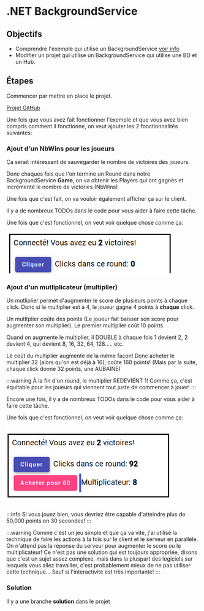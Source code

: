 # .NET BackgroundService

## Objectifs
- Comprendre l'exemple qui utilise un BackgroundService [voir info](/info/BackgroundService)
- Modifier un projet qui utilise un BackgroundService qui utilise une BD et un Hub.

## Étapes

Commencer par mettre en place le projet.

[Projet GitHub](https://github.com/CEM-420-5W5/BackgroundService)

Une fois que vous avez fait fonctionner l'exemple et que vous avez bien compris comment il fonctionne, on veut ajouter les 2 fonctionnalités suivantes:

### Ajout d'un NbWins pour les joueurs

Ça serait intéressant de sauvegarder le nombre de victoires des joueurs.

Donc chaques fois que l'on termine un Round dans notre BackgroundService **Game**, on va obtenir les Players qui ont gagnés et incrémenté le nombre de victories (NbWins)

Une fois que c'est fait, on va vouloir également afficher ça sur le client.

Il y a de nombreux TODOs dans le code pour vous aider à faire cette tâche.

Une fois que c'est fonctionnel, on veut voir quelque chose comme ça:

![alt text](_17-BackgroundService/image.png)

### Ajout d'un mutliplicateur (multiplier)

Un mutliplier permet d'augmenter le score de plusieurs points à chaque click. Donc si le multiplier est à 4, le joueur gagne 4 points à **chaque** click.

Un mutltplier coûte des points (Le joueur fait baisser son score pour augmenter son multiplier). Le premier multiplier coût 10 points.

Quand on augmente le multiplier, il DOUBLE à chaque fois 1 devient 2, 2 devient 4, qui devient 8, 16, 32, 64, 128..... etc.

Le coût du multiplier augmente de la même façon! Donc acheter le multiplier 32 (alors qu'on est déjà à 16), coûte 160 points! (Mais par la suite, chaque click donne 32 points, une AUBAINE)

:::warning
À la fin d'un round, le multiplier REDEVIENT 1! Comme ça, c'est équitable pour les joueurs qui viennent tout juste de commencer à jouer!
:::

Encore une fois, il y a de nombreux TODOs dans le code pour vous aider à faire cette tâche.

Une fois que c'est fonctionnel, on veut voir quelque chose comme ça:

![alt text](_17-BackgroundService/image-1.png)

:::info
Si vous jouez bien, vous devriez être capable d'atteindre plus de 50,000 points en 30 secondes!
:::

:::warning
Comme c'est un jeu simple et que ça va vite, j'ai utilisé la technique de faire les actions à la fois sur le client et le serveur en parallèle. On n'attend pas la réponse du serveur pour augmenter le score ou le multiplicateur! Ce n'est pas une solution qui est toujours appropriée, disons que c'est un sujet assez complexe, mais dans la pluspart des logiciels sur lesquels vous allez travailler, c'est probablement mieux de ne pas utiliser cette technique... Sauf si l'interactivité est très importante!
:::

### Solution

Il y a une branche **solution** dans le projet
